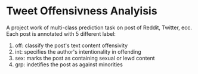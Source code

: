 # Tweet Offensivness Analyisis
A project work of multi-class prediction task on post of Reddit, Twitter, ecc. Each post is annotated with 5 different label:
 1. off: classify the post's text content offensivity
 2. int: specifies the author's intentionality in offending
 3. sex: marks the post as containing sexual or lewd content
 4. grp: indetifies the post as against minorities
